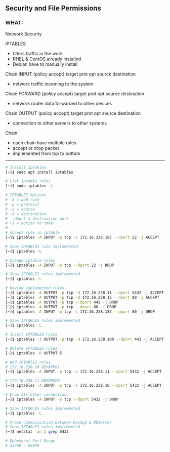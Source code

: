 ## Security and File Permissions ##

### WHAT: ###

Network Security

IPTABLES
- filters traffic in the work
- RHEL & CentOS already installed
- Debian have to manually install

Chain INPUT (policy accept)
target prot opt source      destination
- network traffic incoming to the system

Chain FORWARD (policy accept)
target prot opt source      destination
- network router data forwarded to other devices

Chain OUTPUT (policy accept)
target prot opt source      destination
- connection to other servers to other systems

Chain:
- each chain have multiple rules
- accept or drop packet
- implemented from top to bottom


---

```bash
# Install iptables
[~]$ sudo apt install iptables

# List iptable rules
[~]$ sudo iptables -L

# IPTABLES Options
# -A = add rule
# -p = protocol
# -s = source
# -d = destination
# --dport = destination port
# -j = action to take
#
# Accept rule in iptable
[~]$ iptables -A INPUT -p tcp -s 172.16.238.187 --dport 22 -j ACCEPT

# Show IPTABLES rule implemented
[~]$ iptables -L

# Change iptable rules
[~]$ iptables -A INPUT -p tcp --dport 22 -j DROP

# Show IPTABLES rules implemented
[~]$ iptables -L

# Review implemented rules
[~]$ iptables -A OUTPUT -p tcp -d 172.16.238.11 --dport 5432 -j ACCEPT
[~]$ iptables -A OUTPUT -p tcp -d 172.16.238.15 --dport 80 -j ACCEPT
[~]$ iptables -A OUTPUT -p tcp --dport 443 -j DROP
[~]$ iptables -A OUTPUT -p tcp --dport 80 -j DROP
[~]$ iptables -A INPUT -p tcp -s 172.16.238.187 --dport 80 -j DROP

# Show IPTABLES rules implemented
[~]$ iptables -L

# Insert IPTABLES rules
[~]$ iptables -I OUTPUT -p tcp -d 172.16.238.100 --dport 443 -j ACCEPT

# Delete IPTABLES rules:
[~]$ iptables -D OUTPUT 5

# Add IPTABlES rules
# 172.16.238.10 DEVAPP01
[~]$ iptables -A INPUT -p tcp -s 172.16.238.11 --dport 5432 -j ACCEPT

# 172.16.238.11 DBSERVER
[~]$ iptables -A INPUT -p tcp -s 172.16.238.10 --dport 5432 -j ACCEPT

# Drop all other connection
[~]$ iptables -A INPUT -p tcp --dport 5432 -j DROP

# Show IPTABLES rules implemented
[~]$ iptables -L

# Prove communication between DevApp & DbServer
# Show IPTABLES rules implemented
[~]$ netstat -an | grep 5432

# Ephemeral Port Range
# 32768 - 60999

```




